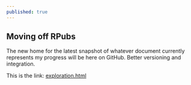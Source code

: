 ```yaml
---
published: true
---
```

## Moving off RPubs

The new home for the latest snapshot of whatever document currently represents my progress will be here on GitHub. Better versioning and integration.

This is the link: [exploration.html](../exploration.html)
